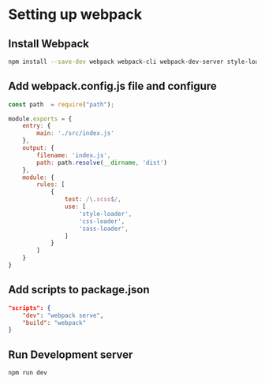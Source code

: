 
# Setting up webpack
## Install Webpack
```bash
npm install --save-dev webpack webpack-cli webpack-dev-server style-loader css-loader sass-loader
```

## Add webpack.config.js file and configure
```js
const path  = require("path");

module.exports = {
    entry: {
        main: './src/index.js'
    },
    output: {
        filename: 'index.js',
        path: path.resolve(__dirname, 'dist')
    },
    module: {
        rules: [
            {
                test: /\.scss$/,
                use: [
                    'style-loader',
                    'css-loader',
                    'sass-loader',
                ]
            }
        ]
    }
}
```

## Add scripts to package.json
```json
"scripts": {
    "dev": "webpack serve",
    "build": "webpack"
}
```

## Run Development server
```bash
npm run dev
```
